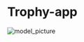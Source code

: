 # Trophy-app

![model_picture](https://user-images.githubusercontent.com/53786637/212392642-bda736e5-99ee-4c35-97b7-759c3d043c6a.png)
